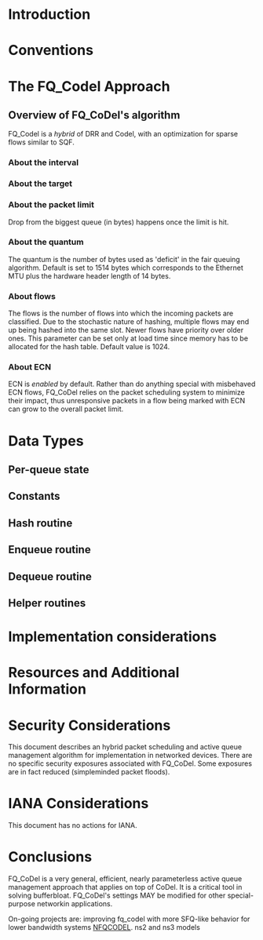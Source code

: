 # Introduction

<?rfc toc="yes"?>
<?rfc symrefs="yes"?>
<?rfc sortrefs="yes"?>
<?rfc subcompact="no"?>
<?rfc compact="yes"?>
<?rfc comments="yes"?>

# Conventions

# The FQ_Codel Approach

## Overview of FQ_CoDel's algorithm

FQ_Codel is a *hybrid* of DRR and Codel, with an optimization for sparse flows similar to SQF.

### About the interval

### About the target

### About the packet limit

Drop from the biggest queue (in bytes) happens once the limit is hit.

### About the quantum

The quantum is the number of bytes used as 'deficit' in the fair
queuing algorithm. Default is set to 1514 bytes which corresponds to
the Ethernet MTU plus the hardware header length of 14 bytes.

### About flows

The flows is the number of flows into which the incoming packets are
classified. Due to the stochastic nature of hashing, multiple flows
may end up being hashed into the same slot. Newer flows have priority
over older ones. This parameter can be set only at load time since
memory has to be allocated for the hash table.  Default value is 1024.

### About ECN

ECN is *enabled* by default. Rather than do anything special with
misbehaved ECN flows, FQ_CoDel relies on the packet scheduling system
to minimize their impact, thus unresponsive packets in a flow being
marked with ECN can grow to the overall packet limit.

# Data Types

## Per-queue state

## Constants

## Hash routine

## Enqueue routine

## Dequeue routine

## Helper routines

# Implementation considerations

# Resources and Additional Information

# Security Considerations
This document describes an hybrid packet scheduling and active queue management
algorithm for implementation in networked devices. There are no specific security
exposures associated with FQ_CoDel. Some exposures are in fact reduced (simpleminded
packet floods).

# IANA Considerations
This document has no actions for IANA.

# Conclusions

FQ_CoDel is a very general, efficient, nearly parameterless active queue
management approach that applies on top of CoDel. It is a critical tool in solving bufferbloat. FQ_CoDel's settings MAY be modified for other special-purpose networkin applications.

On-going projects are: improving fq_codel with more SFQ-like behavior for lower
bandwidth systems [NFQCODEL](http://www.bufferbloat.net/projects/cerowrt/wiki/nfq_codel).
ns2 and ns3 models
